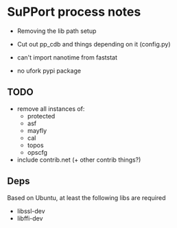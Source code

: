 # SuPPort process notes

- Removing the lib path setup
- Cut out pp_cdb and things depending on it (config.py)

- can't import nanotime from faststat
- no ufork pypi package


## TODO

- remove all instances of:
  - protected
  - asf
  - mayfly
  - cal
  - topos
  - opscfg
- include contrib.net (+ other contrib things?)


## Deps

Based on Ubuntu, at least the following libs are required

- libssl-dev
- libffi-dev
